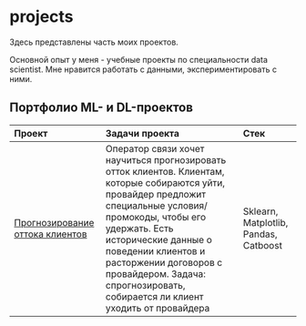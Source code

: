 # projects

Здесь представлены часть моих проектов.

Основной опыт у меня - учебные проекты по специальности data scientist. 
Мне нравится работать с данными, экспериментировать с ними.

## Портфолио ML- и DL-проектов

 | Проект | Задачи проекта | Стек |
| :-----------| :----------- | :----------- |
| [Прогнозирование оттока клиентов](https://github.com/intensive-pak/projects/tree/main/machine_learning) | Оператор связи хочет научиться прогнозировать отток клиентов. Клиентам, которые собираются уйти, провайдер предложит специальные условия/промокоды, чтобы его удержать. Есть исторические данные о поведении клиентов и расторжении договоров с провайдером. Задача: спрогнозировать, собирается ли клиент уходить от провайдера | Sklearn, Matplotlib, Pandas, Catboost |
